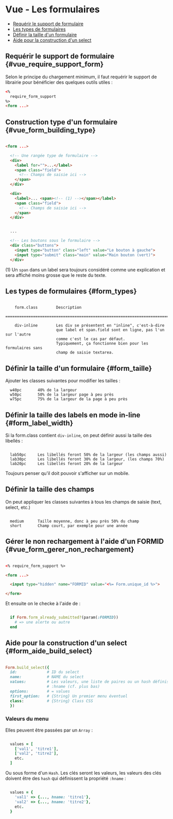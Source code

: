 # Vue - Les formulaires

* [Requérir le support de formulaire](#vue_require_support_form)
* [Les types de formulaires](#form_types)
* [Définir la taille d'un formulaire](#form_taille)
* [Aide pour la construction d'un select](#form_aide_build_select)

## Requérir le support de formulaire {#vue_require_support_form}

Selon le principe du chargement minimum, il faut requérir le support de librairie pour bénéficier des quelques outils utiles :

```html
<%
  require_form_support
%>
<form ...>


```

## Construction type d'un formulaire {#vue_form_building_type}

```html

<form ...>

  <!-- Une rangée type de formulaire -->
  <div>
    <label for="">...</label>
    <span class="field">
      <!-- Champs de saisie ici -->
    </span>
  </div>

  <div>
    <label>... <span><!-- (1) --></span></label>
    <span class="field">
      <!-- Champs de saisie ici -->
    </span>
  </div>


  ...

  <!-- Les boutons sous le formulaire -->
  <div class="buttons">
    <input type="button" class="left" value="Le bouton à gauche">
    <input type="submit" class="main" value="Main bouton (vert)">
  </div>

```

(1) Un `span` dans un label sera toujours considéré comme une explication et sera affiché moins grosse que le reste du texte.


## Les types de formulaires {#form_types}

```

    form.class        Description
    ============================================================================

    div-inline        Les div se présentent en "inline", c'est-à-dire
                      que label et span.field sont en ligne, pas l'un sur l'autre
                      comme c'est le cas par défaut.
                      Typiquement, ça fonctionne bien pour les formulaires sans
                      champ de saisie textarea.

```


## Définir la taille d'un formulaire {#form_taille}

Ajouter les classes suivantes pour modifier les tailles :

```
  w40pc       40% de la largeur
  w50pc       50% de la largeur page à peu près
  w75pc       75% de la largeur de la page à peu près

```

## Définir la taille des labels en mode in-line {#form_label_width}

Si la form.class contient `div-inline`, on peut définir aussi la taille des libellés :

```

  lab50pc     Les libellés feront 50% de la largeur (les champs aussi)
  lab30pc     Les libellés feront 30% de la largeur, (les champs 70%)
  lab20pc     Les libellés feront 20% de la largeur

```



Toujours penser qu'il doit pouvoir s'afficher sur un mobile.

## Définir la taille des champs

On peut appliquer les classes suivantes à tous les champs de saisie (text, select, etc.)

```

  medium      Taille moyenne, donc à peu près 50% du champ
  short       Champ court, par exemple pour une année

```



## Gérer le non rechargement à l'aide d'un FORMID {#vue_form_gerer_non_rechargement}

```html

<% require_form_support %>

<form ...>

  <input type="hidden" name="FORMID" value="<%= Form.unique_id %>">

</form>

```

Et ensuite on le checke à l'aide de :

```ruby

  if Form.form_already_submitted?(param(:FORMID))
    # => une alerte ou autre
  end

```


## Aide pour la construction d'un select {#form_aide_build_select}

```ruby

Form.build_select({
  id:             # ID du select
  name:           # NAME du select
  values:         # Les valeurs, une liste de paires ou un hash définissant
                  # :hname (cf. plus bas)
  options:        # = values
  first_option:   # {String} Un premier menu éventuel
  class:          # {String} Class CSS
  })

```

### Valeurs du menu

Elles peuvent être passées par un `Array` :

```ruby

  values = [
    ['val1', 'titre1'],
    ['val2', 'titre2'],
    etc.
  ]

```

Ou sous forme d'un `Hash`. Les clés seront les valeurs, les valeurs des clés doivent être des `hash` qui définissent la propriété `:hname` :

```ruby

  values = {
    'val1' => {..., hname: 'titre1'},
    'val2' => {..., hname: 'titre2'},
    etc.
  }

```

